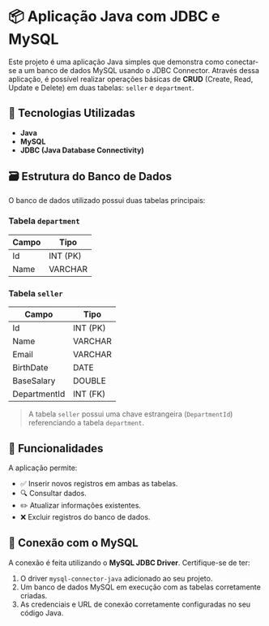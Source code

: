 # 📦 Aplicação Java com JDBC e MySQL

Este projeto é uma aplicação Java simples que demonstra como conectar-se a um banco de dados MySQL usando o JDBC Connector. Através dessa aplicação, é possível realizar operações básicas de **CRUD** (Create, Read, Update e Delete) em duas tabelas: `seller` e `department`.

## 🧰 Tecnologias Utilizadas

- **Java**
- **MySQL**
- **JDBC (Java Database Connectivity)**

## 🗃 Estrutura do Banco de Dados

O banco de dados utilizado possui duas tabelas principais:

### Tabela `department`

| Campo | Tipo    |
|-------|---------|
| Id    | INT (PK)|
| Name  | VARCHAR |

### Tabela `seller`

| Campo        | Tipo      |
|--------------|-----------|
| Id           | INT (PK)  |
| Name         | VARCHAR   |
| Email        | VARCHAR   |
| BirthDate    | DATE      |
| BaseSalary   | DOUBLE    |
| DepartmentId | INT (FK)  |

> A tabela `seller` possui uma chave estrangeira (`DepartmentId`) referenciando a tabela `department`.

## 🔄 Funcionalidades

A aplicação permite:

- ✅ Inserir novos registros em ambas as tabelas.
- 🔍 Consultar dados.
- ✏️ Atualizar informações existentes.
- ❌ Excluir registros do banco de dados.

## 🔌 Conexão com o MySQL

A conexão é feita utilizando o **MySQL JDBC Driver**. Certifique-se de ter:

1. O driver `mysql-connector-java` adicionado ao seu projeto.
2. Um banco de dados MySQL em execução com as tabelas corretamente criadas.
3. As credenciais e URL de conexão corretamente configuradas no seu código Java.
